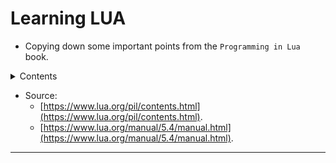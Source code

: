 # Learning LUA

- Copying down some important points from the `Programming in Lua` book.

<details>
<summary>Contents</summary>
1. <a href="https://github.com/C0DER11101/learningLua/tree/doLua/basics">Basics</a>.<br>
2. <a href="https://github.com/C0DER11101/learningLua/tree/doLua/expressions">Expressions</a>.<br>
3. <a href="https://github.com/C0DER11101/learningLua/tree/doLua/statements">Statements</a>.<br>
4. <a href="https://github.com/C0DER11101/learningLua/tree/doLua/functions">Functions</a>.<br>
5. <a href="https://github.com/C0DER11101/learningLua/tree/doLua/iterators_and_generic_for">Iterators and generic <code>for</code></a>.<br>
6. <a href="https://github.com/C0DER11101/learningLua/tree/doLua/compilation_execution_errors">Compilation, execution and errors</a>.
</details>

* Source:
	* [https://www.lua.org/pil/contents.html](https://www.lua.org/pil/contents.html).
	* [https://www.lua.org/manual/5.4/manual.html](https://www.lua.org/manual/5.4/manual.html).

---
